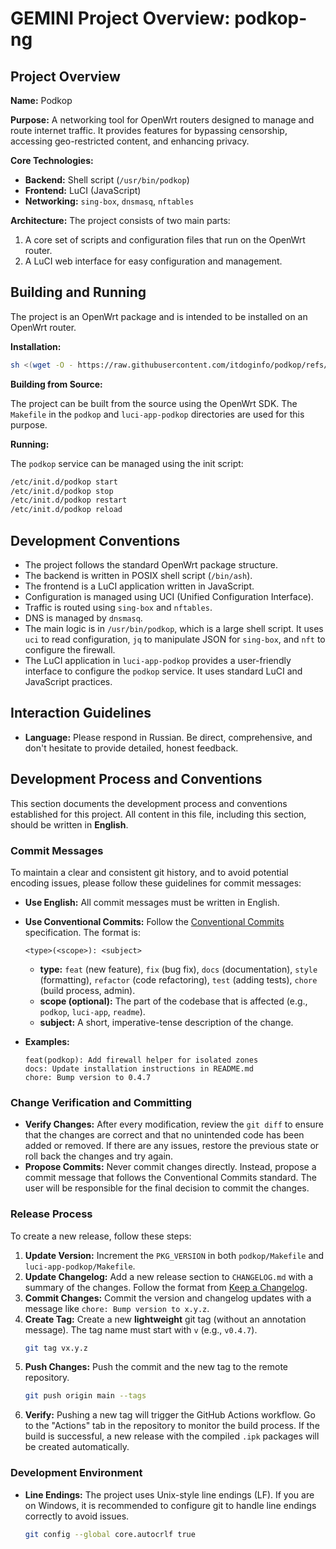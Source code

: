 # GEMINI Project Overview: podkop-ng

## Project Overview

**Name:** Podkop

**Purpose:** A networking tool for OpenWrt routers designed to manage and route internet traffic. It provides features for bypassing censorship, accessing geo-restricted content, and enhancing privacy.

**Core Technologies:**

*   **Backend:** Shell script (`/usr/bin/podkop`)
*   **Frontend:** LuCI (JavaScript)
*   **Networking:** `sing-box`, `dnsmasq`, `nftables`

**Architecture:** The project consists of two main parts:

1.  A core set of scripts and configuration files that run on the OpenWrt router.
2.  A LuCI web interface for easy configuration and management.

## Building and Running

The project is an OpenWrt package and is intended to be installed on an OpenWrt router.

**Installation:**

```sh
sh <(wget -O - https://raw.githubusercontent.com/itdoginfo/podkop/refs/heads/main/install.sh)
```

**Building from Source:**

The project can be built from the source using the OpenWrt SDK. The `Makefile` in the `podkop` and `luci-app-podkop` directories are used for this purpose.

**Running:**

The `podkop` service can be managed using the init script:

```sh
/etc/init.d/podkop start
/etc/init.d/podkop stop
/etc/init.d/podkop restart
/etc/init.d/podkop reload
```

## Development Conventions

*   The project follows the standard OpenWrt package structure.
*   The backend is written in POSIX shell script (`/bin/ash`).
*   The frontend is a LuCI application written in JavaScript.
*   Configuration is managed using UCI (Unified Configuration Interface).
*   Traffic is routed using `sing-box` and `nftables`.
*   DNS is managed by `dnsmasq`.
*   The main logic is in `/usr/bin/podkop`, which is a large shell script. It uses `uci` to read configuration, `jq` to manipulate JSON for `sing-box`, and `nft` to configure the firewall.
*   The LuCI application in `luci-app-podkop` provides a user-friendly interface to configure the `podkop` service. It uses standard LuCI and JavaScript practices.

## Interaction Guidelines

*   **Language:** Please respond in Russian. Be direct, comprehensive, and don't hesitate to provide detailed, honest feedback.

## Development Process and Conventions

This section documents the development process and conventions established for this project. All content in this file, including this section, should be written in **English**.

### Commit Messages

To maintain a clear and consistent git history, and to avoid potential encoding issues, please follow these guidelines for commit messages:

*   **Use English:** All commit messages must be written in English.
*   **Use Conventional Commits:** Follow the [Conventional Commits](https://www.conventionalcommits.org/en/v1.0.0/) specification. The format is:
    ```
    <type>(<scope>): <subject>
    ```
    *   **type:** `feat` (new feature), `fix` (bug fix), `docs` (documentation), `style` (formatting), `refactor` (code refactoring), `test` (adding tests), `chore` (build process, admin).
    *   **scope (optional):** The part of the codebase that is affected (e.g., `podkop`, `luci-app`, `readme`).
    *   **subject:** A short, imperative-tense description of the change.

*   **Examples:**
    ```
    feat(podkop): Add firewall helper for isolated zones
    docs: Update installation instructions in README.md
    chore: Bump version to 0.4.7
    ```

### Change Verification and Committing

*   **Verify Changes:** After every modification, review the `git diff` to ensure that the changes are correct and that no unintended code has been added or removed. If there are any issues, restore the previous state or roll back the changes and try again.
*   **Propose Commits:** Never commit changes directly. Instead, propose a commit message that follows the Conventional Commits standard. The user will be responsible for the final decision to commit the changes.

### Release Process

To create a new release, follow these steps:

1.  **Update Version:** Increment the `PKG_VERSION` in both `podkop/Makefile` and `luci-app-podkop/Makefile`.
2.  **Update Changelog:** Add a new release section to `CHANGELOG.md` with a summary of the changes. Follow the format from [Keep a Changelog](https://keepachangelog.com/en/1.1.1/).
3.  **Commit Changes:** Commit the version and changelog updates with a message like `chore: Bump version to x.y.z`.
4.  **Create Tag:** Create a new **lightweight** git tag (without an annotation message). The tag name must start with `v` (e.g., `v0.4.7`).
    ```sh
    git tag vx.y.z
    ```
5.  **Push Changes:** Push the commit and the new tag to the remote repository.
    ```sh
    git push origin main --tags
    ```
6.  **Verify:** Pushing a new tag will trigger the GitHub Actions workflow. Go to the "Actions" tab in the repository to monitor the build process. If the build is successful, a new release with the compiled `.ipk` packages will be created automatically.

### Development Environment

*   **Line Endings:** The project uses Unix-style line endings (LF). If you are on Windows, it is recommended to configure git to handle line endings correctly to avoid issues.
    ```sh
    git config --global core.autocrlf true
    ```
